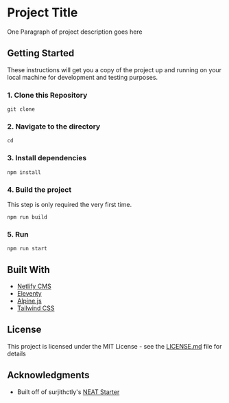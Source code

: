 # Project Title

One Paragraph of project description goes here

## Getting Started

These instructions will get you a copy of the project up and running on your local machine for development and testing purposes.

### 1\. Clone this Repository

```
git clone 
```

### 2\. Navigate to the directory

```
cd 
```

### 3\. Install dependencies

```
npm install
```

### 4\. Build the project

This step is only required the very first time.

```
npm run build
```

### 5\. Run

```
npm run start
```

## Built With

- [Netlify CMS](https://www.netlifycms.org/)
- [Eleventy](https://www.11ty.dev/)
- [Alpine.js](https://github.com/alpinejs/alpine)
- [Tailwind CSS](https://tailwindcss.com/)

## License

This project is licensed under the MIT License - see the [LICENSE.md](LICENSE.md) file for details

## Acknowledgments

* Built off of surjithctly's [NEAT Starter](https://github.com/surjithctly/neat-starter)
